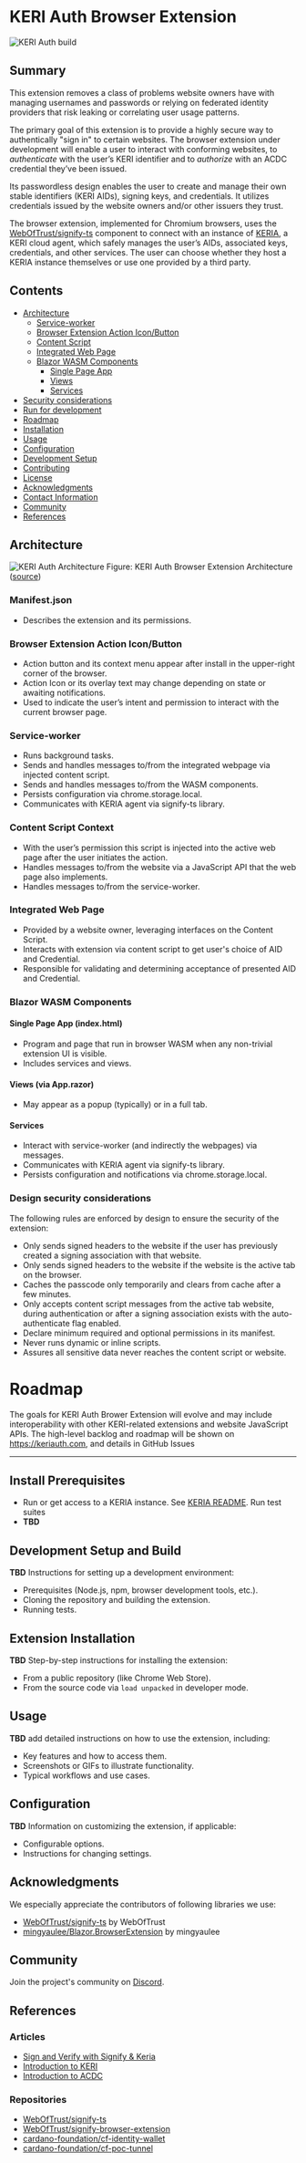 # KERI Auth Browser Extension

![KERI Auth build](https://github.com/keriauth/keriauth-blazor-wasm/actions/workflows/dotnet.yml/badge.svg)

## Summary
This extension removes a class of problems website owners have with managing usernames and passwords or relying on federated identity providers that risk leaking or correlating user usage patterns. 

The primary goal of this extension is to provide a highly secure way to authentically "sign in" to certain websites. The browser extension under development will enable a user to interact with conforming websites, to *authenticate* with the user’s KERI identifier and to *authorize* with an ACDC credential they’ve been issued. 

Its passwordless design enables the user to create and manage their own stable identifiers (KERI AIDs), signing keys, and credentials. It utilizes credentials issued by the website owners and/or other issuers they trust.

The browser extension, implemented for Chromium browsers, uses the [WebOfTrust/signify-ts](https://github.com/weboftrust/signify-ts) component to connect with an instance of [KERIA](https://github.com/weboftrust/keria), a KERI cloud agent, which safely manages the user’s AIDs, associated keys, credentials, and other services. The user can choose whether they host a KERIA instance themselves or use one provided by a third party.

## Contents
- [Architecture](#architecture) 
  - [Service-worker](#service-worker)
  - [Browser Extension Action Icon/Button](#browser-extension-action-iconbutton)
  - [Content Script](#content-script)
  - [Integrated Web Page](#integrated-web-page)
  - [Blazor WASM Components](#blazor-wasm-components)
    - [Single Page App](#single-page-app)
    - [Views](#views)
    - [Services](#services)
- [Security considerations](#security-considerations)
- [Run for development](#run-for-development)
- [Roadmap](#roadmap)
- [Installation](#installation)
- [Usage](#usage)
- [Configuration](#configuration)
- [Development Setup](#development-setup)
- [Contributing](#contributing)
- [License](#license)
- [Acknowledgments](#acknowledgments)
- [Contact Information](#contact-information)
- [Community](#community)
- [References](#references)

## Architecture
![KERI Auth Architecture](KERIAuthArchitecture.jpg)
Figure: KERI Auth Browser Extension Architecture ([source](https://docs.google.com/drawings/d/1xICKkvaJkS4IrOGcj_3GidkKHu1VcIrzGCN_vJSvAv4))
<!-- The browser extension is composed of the following components: -->

### Manifest.json
* Describes the extension and its permissions.

### Browser Extension Action Icon/Button
* Action button and its context menu appear after install in the upper-right corner of the browser.
* Action Icon or its overlay text may change depending on state or awaiting notifications.
* Used to indicate the user’s intent and permission to interact with the current browser page.

### Service-worker
* Runs background tasks.
* Sends and handles messages to/from the integrated webpage via injected content script.
* Sends and handles messages to/from the WASM components.
* Persists configuration via chrome.storage.local.
* Communicates with KERIA agent via signify-ts library.

### Content Script Context
* With the user’s permission this script is injected into the active web page after the user initiates the action.
* Handles messages to/from the website via a JavaScript API that the web page also implements.
* Handles messages to/from the service-worker.

### Integrated Web Page
* Provided by a website owner, leveraging interfaces on the Content Script.
* Interacts with extension via content script to get user's choice of AID and Credential.
* Responsible for validating and determining acceptance of presented AID and Credential.

### Blazor WASM Components

#### Single Page App (index.html)
* Program and page that run in browser WASM when any non-trivial extension UI is visible.
* Includes services and views.

#### Views (via App.razor)
* May appear as a popup (typically) or in a full tab.

#### Services
* Interact with service-worker (and indirectly the webpages) via messages.
* Communicates with KERIA agent via signify-ts library.
* Persists configuration and notifications via chrome.storage.local.

### Design security considerations
The following rules are enforced by design to ensure the security of the extension:
* Only sends signed headers to the website if the user has previously created a signing association with that website.
* Only sends signed headers to the website if the website is the active tab on the browser.
* Caches the passcode only temporarily and clears from cache after a few minutes.
* Only accepts content script messages from the active tab website, during authentication or after a signing association exists with the auto-authenticate flag enabled.
* Declare minimum required and optional permissions in its manifest.
* Never runs dynamic or inline scripts.
* Assures all sensitive data never reaches the content script or website.

# Roadmap
The goals for KERI Auth Brower Extension will evolve and may include interoperability with other KERI-related extensions and website JavaScript APIs. The high-level backlog and roadmap will be shown on https://keriauth.com, and details in GitHub Issues
<hr/>

## Install Prerequisites
* Run or get access to a KERIA instance. See [KERIA README](https://github.com/WebOfTrust/keria/blob/main/README.md). Run test suites
* **TBD**

## Development Setup and Build
**TBD** Instructions for setting up a development environment:
- Prerequisites (Node.js, npm, browser development tools, etc.).
- Cloning the repository and building the extension.
- Running tests.

## Extension Installation
**TBD** Step-by-step instructions for installing the extension:
- From a public repository (like Chrome Web Store).
- From the source code via `load unpacked` in developer mode.

## Usage
**TBD** add detailed instructions on how to use the extension, including:
- Key features and how to access them.
- Screenshots or GIFs to illustrate functionality.
- Typical workflows and use cases.

## Configuration
**TBD** Information on customizing the extension, if applicable:
- Configurable options.
- Instructions for changing settings.

<!-- 
## Contributing
Guidelines for contributing to the project:
- How to submit issues and pull requests.
- Coding standards and best practices.
- Code of conduct and community guidelines.
-->

## Acknowledgments
We especially appreciate the contributors of following libraries we use:
* [WebOfTrust/signify-ts](https://github.com/webOfTrust/signify-ts/) by WebOfTrust
* [mingyaulee/Blazor.BrowserExtension](https://github.com/mingyaulee/Blazor.BrowserExtension) by mingyaulee
<!-- TODO See acknowledgements file for other 3rd parties utilized -->

<!--
## Contact Information
Contact information for the project maintainer(s):
- Email, GitHub profiles, or social media links.
-->

## Community
Join the project's community on [Discord](https://discord.gg/Va79ag9RCw).

## References
### Articles
* [Sign and Verify with Signify & Keria](https://medium.com/finema/keri-tutorial-sign-and-verify-with-signify-keria-833dabfd356b)
* [Introduction to KERI](https://medium.com/finema/the-hitchhikers-guide-to-keri-part-1-51371f655bba)
* [Introduction to ACDC](https://medium.com/finema/the-hitchhikers-guide-to-acdc-part-1-4b3b3b3b3b3b)
### Repositories
* [WebOfTrust/signify-ts](https://github.com/WebOfTrust/signify-ts)
* [WebOfTrust/signify-browser-extension](https://github.com/WebOfTrust/signify-browser-extension)
* [cardano-foundation/cf-identity-wallet](https://github.com/cardano-foundation/cf-identity-wallet)
* [cardano-foundation/cf-poc-tunnel](https://github.com/cardano-foundation/cf-poc-tunnel)
